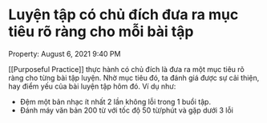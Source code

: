 # Luyện tập có chủ đích đưa ra mục tiêu rõ ràng cho mỗi bài tập

Property: August 6, 2021 9:40 PM

[[Purposeful Practice]] thực hành có chủ đích là đưa ra một mục tiêu rõ ràng cho từng bài tập luyện. Nhờ mục tiêu đó, ta đánh giá được sự cải thiện, hay điểm yếu của bài luyện tập hôm đó. Ví dụ như: 

- Đệm một bản nhạc ít nhất 2 lần không lỗi trong 1 buổi tập.
- Đánh máy văn bản 200 từ với tốc độ 50 từ/phút và gặp dưới 3 lỗi